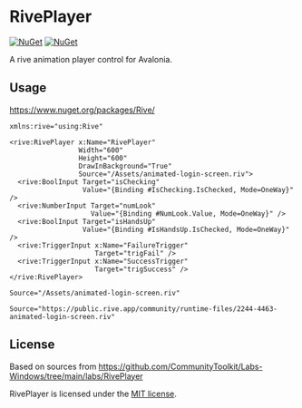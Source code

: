 # RivePlayer

[![NuGet](https://img.shields.io/nuget/v/Rive.svg)](https://www.nuget.org/packages/Rive)
[![NuGet](https://img.shields.io/nuget/dt/Rive.svg)](https://www.nuget.org/packages/Rive)

A rive animation player control for Avalonia.

## Usage

https://www.nuget.org/packages/Rive/

```xaml
xmlns:rive="using:Rive"
```

```xaml
<rive:RivePlayer x:Name="RivePlayer"
                 Width="600"
                 Height="600"
                 DrawInBackground="True"
                 Source="/Assets/animated-login-screen.riv">
  <rive:BoolInput Target="isChecking"
                  Value="{Binding #IsChecking.IsChecked, Mode=OneWay}" />
  <rive:NumberInput Target="numLook"
                    Value="{Binding #NumLook.Value, Mode=OneWay}" />
  <rive:BoolInput Target="isHandsUp"
                  Value="{Binding #IsHandsUp.IsChecked, Mode=OneWay}" />
  <rive:TriggerInput x:Name="FailureTrigger"
                     Target="trigFail" />
  <rive:TriggerInput x:Name="SuccessTrigger"
                     Target="trigSuccess" />
</rive:RivePlayer>
```

```xaml
Source="/Assets/animated-login-screen.riv"
```

```xaml
Source="https://public.rive.app/community/runtime-files/2244-4463-animated-login-screen.riv"
```

## License

Based on sources from https://github.com/CommunityToolkit/Labs-Windows/tree/main/labs/RivePlayer

RivePlayer is licensed under the [MIT license](LICENSE.TXT).
